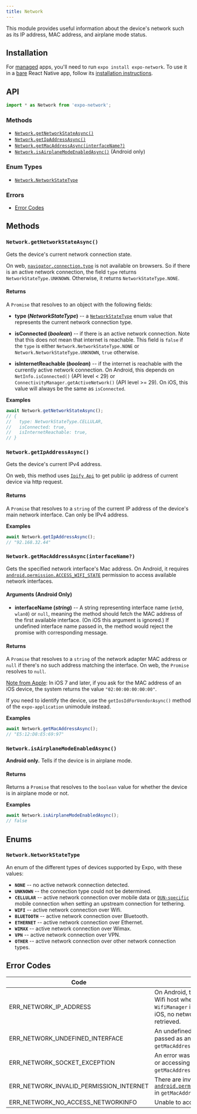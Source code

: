 ```yaml
---
title: Network
---
```


This module provides useful information about the device's network such as its IP address, MAC address, and airplane mode status.

## Installation

For [managed](../../introduction/managed-vs-bare/#managed-workflow) apps, you'll need to run `expo install expo-network`. To use it in a [bare](../../introduction/managed-vs-bare/#bare-workflow) React Native app, follow its [installation instructions](https://github.com/expo/expo/tree/master/packages/expo-network).

## API

```js
import * as Network from 'expo-network';
```

### Methods

- [`Network.getNetworkStateAsync()`](#networkgetnetworkstateasync)
- [`Network.getIpAddressAsync()`](#networkgetipaddressasync)
- [`Network.getMacAddressAsync(interfaceName?)`](#networkgetmacaddressasyncinterfacename)
- [`Network.isAirplaneModeEnabledAsync()`](#networkisairplanemodeenabledasync) (Android only)

### Enum Types

- [`Network.NetworkStateType`](#networknetworkstatetype)

### Errors

- [Error Codes](#error-codes)

## Methods

### `Network.getNetworkStateAsync()`

Gets the device's current network connection state.

On web, [`navigator.connection.type`](https://developer.mozilla.org/en-US/docs/Web/API/Navigator/connection) is not available on browsers. So if there is an active network connection, the field `type` returns `NetworkStateType.UNKNOWN`. Otherwise, it returns `NetworkStateType.NONE`.

#### Returns

A `Promise` that resolves to an object with the following fields:

- **type (_NetworkStateType_)** -- a [`NetworkStateType`](#networknetworkstatetype) enum value that represents the current network connection type.

- **isConnected (_boolean_)** -- if there is an active network connection. Note that this does not mean that internet is reachable. This field is  `false` if the `type` is either `Network.NetworkStateType.NONE` or `Network.NetworkStateType.UNKNOWN`, `true` otherwise. 

- **isInternetReachable (_boolean_)** -- if the internet is reachable with the currently active network connection. On Android, this depends on `NetInfo.isConnected()` (API level < 29) or `ConnectivityManager.getActiveNetwork()` (API level >= 29).  On iOS, this value will always be the same as `isConnected`.

**Examples**

```js
await Network.getNetworkStateAsync();
// {
//   type: NetworkStateType.CELLULAR,
//   isConnected: true,
//   isInternetReachable: true,
// }
```

### `Network.getIpAddressAsync()`

Gets the device's current IPv4 address. 

On web, this method uses [`Ipify Api`](https://www.ipify.org/) to get public ip address of current device via http request.

#### Returns

A `Promise` that resolves to a `string` of the current IP address of the device's main network interface. Can only be IPv4 address.

**Examples**

```js
await Network.getIpAddressAsync();
// "92.168.32.44"
```

### `Network.getMacAddressAsync(interfaceName?)`

Gets the specified network interface's Mac address. On Android, it requires [`android.permission.ACCESS_WIFI_STATE`](https://developer.android.com/reference/android/Manifest.permission#ACCESS_WIFI_STATE) permission to access available network interfaces.

#### Arguments (Android Only)

- **interfaceName (_string_)** -- A string representing interface name (`eth0`, `wlan0`) or `null`, meaning the method should fetch the MAC address of the first available interface. (On iOS this argument is ignored.) If undefined interface name passed in, the method would reject the promise with corresponding message.

#### Returns

A `Promise` that resolves to a `string` of the network adapter MAC address or `null` if there's no such address matching the interface. On web, the `Promise` resolves to `null`.

[Note from Apple](https://developer.apple.com/library/archive/releasenotes/General/WhatsNewIniOS/Articles/iOS7.html#//apple_ref/doc/uid/TP40013162-SW1): In iOS 7 and later, if you ask for the MAC address of an iOS device, the system returns the value `"02:00:00:00:00:00"`. 

If you need to identify the device, use the `getIosIdForVendorAsync()` method of the `expo-application` unimodule instead. 

**Examples**

```js
await Network.getMacAddressAsync();
// "E5:12:D8:E5:69:97"
```

### `Network.isAirplaneModeEnabledAsync()`

**Android only.** Tells if the device is in airplane mode.

#### Returns

Returns a `Promise` that resolves to the `boolean` value for whether the device is in airplane mode or not.

**Examples**

```js
await Network.isAirplaneModeEnabledAsync();
// false
```

## Enums

### `Network.NetworkStateType`

An enum of the different types of devices supported by Expo, with these values:

- **`NONE`** -- no active network connection detected.
- **`UNKNOWN`** -- the connection type could not be determined.
- **`CELLULAR`** -- active network connection over mobile data or [`DUN-specific`](https://developer.android.com/reference/android/net/ConnectivityManager#TYPE_MOBILE_DUN) mobile connection when setting an upstream connection for tethering.
- **`WIFI`** -- active network connection over Wifi.
- **`BLUETOOTH`** -- active network connection over Bluetooth.
- **`ETHERNET`** -- active network connection over Ethernet.
- **`WIMAX`** -- active network connection over Wimax.
- **`VPN`** -- active network connection over VPN.
- **`OTHER`** -- active network connection over other network connection types.

## Error Codes

| Code                                    | Description                                                                                                                                                               |
| --------------------------------------- | ------------------------------------------------------------------------------------------------------------------------------------------------------------------------- |
| ERR_NETWORK_IP_ADDRESS                | On Android, there may be an unknown Wifi host when trying to access `WifiManager` in `getIpAddressAsync`. On iOS, no network interfaces could be retrieved.                                                                                              |
| ERR_NETWORK_UNDEFINED_INTERFACE         | An undefined `interfaceName` was passed as an argument in `getMacAddressAsync`.                                                                                           |
| ERR_NETWORK_SOCKET_EXCEPTION            | An error was encountered in creating or accessing the socket in `getMacAddressAsync`.                                                                                              |
| ERR_NETWORK_INVALID_PERMISSION_INTERNET | There are invalid permissions for [`android.permission.ACCESS_WIFI_STATE`](https://developer.android.com/reference/android/Manifest.permission#ACCESS_WIFI_STATE) in `getMacAddressAsync`. |
| ERR_NETWORK_NO_ACCESS_NETWORKINFO       | Unable to access network information                                                                                                                                      |
